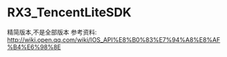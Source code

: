 # RX3_TencentLiteSDK
精简版本,不是全部版本
参考资料:
http://wiki.open.qq.com/wiki/IOS_API%E8%B0%83%E7%94%A8%E8%AF%B4%E6%98%8E
